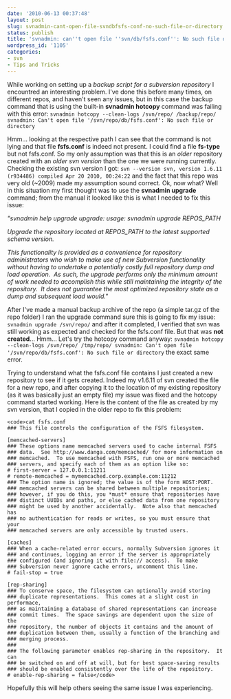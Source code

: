 ```yaml
---
date: '2010-06-13 00:37:48'
layout: post
slug: svnadmin-cant-open-file-svndbfsfs-conf-no-such-file-or-directory
status: publish
title: 'svnadmin: can''t open file ''svn/db/fsfs.conf'': No such file or directory'
wordpress_id: '1105'
categories:
- svn
- Tips and Tricks
---
```


While working on setting up a _backup script for a subversion repository_ I encountred an interesting problem. I've done this before many times, on different repos, and haven't seen any issues, but in this case the backup command that is using the built-in **svnadmin hotcopy** command was failing with this error:
`svnadmin hotcopy --clean-logs /svn/repo/ /backup/repo/
svnadmin: Can't open file '/svn/repo/db/fsfs.conf': No such file or directory`

Hmm... looking at the respective path I can see that the command is not lying and that file **fsfs.conf** is indeed not present. I could find a file **fs-type** but not fsfs.conf. So my only assumption was that this is an _older_ repository created with an _older svn version_ than the one we were running currently. Checking the existing svn version I got:
`svn --version
svn, version 1.6.11 (r934486)
compiled Apr 20 2010, 00:24:22`
and the fact that this repo was very old (~2009) made my assumption sound correct. Ok, now what? Well in this situation my first thought was to use the **svnadmin upgrade** command; from the manual it looked like this is what I needed to fix this issue:

_"svnadmin help upgrade
upgrade: usage: svnadmin upgrade REPOS_PATH_

_Upgrade the repository located at REPOS_PATH to the latest supported
schema version._

_This functionality is provided as a convenience for repository
administrators who wish to make use of new Subversion functionality
without having to undertake a potentially costly full repository dump
and load operation.  As such, the upgrade performs only the minimum
amount of work needed to accomplish this while still maintaining the
integrity of the repository.  It does not guarantee the most optimized
repository state as a dump and subsequent load would."_

After I've made a manual backup archive of the repo (a simple tar.gz of the repo folder) I ran the upgrade command sure this is going to fix my issue:
`svnadmin upgrade /svn/repo/`
and after it completed, I verified that svn was still working as expected and checked for the fsfs.conf file. But that was **not created**... Hmm... Let's try the hotcopy command anyway:
`svnadmin hotcopy --clean-logs /svn/repo/ /tmp/repo/
svnadmin: Can't open file '/svn/repo/db/fsfs.conf': No such file or directory`
the exact same error.

Trying to understand what the fsfs.conf file contains I just created a new repository to see if it gets created. Indeed my v1.6.11 of svn created the file for a new repo, and after copying it to the location of my existing repository (as it was basically just an empty file) my issue was fixed and the hotcopy command started working. Here is the content of the file as created by my svn version, that I copied in the older repo to fix this problem:


    
    <code>cat fsfs.conf
    ### This file controls the configuration of the FSFS filesystem.
    
    [memcached-servers]
    ### These options name memcached servers used to cache internal FSFS
    ### data.  See http://www.danga.com/memcached/ for more information on
    ### memcached.  To use memcached with FSFS, run one or more memcached
    ### servers, and specify each of them as an option like so:
    # first-server = 127.0.0.1:11211
    # remote-memcached = mymemcached.corp.example.com:11212
    ### The option name is ignored; the value is of the form HOST:PORT.
    ### memcached servers can be shared between multiple repositories;
    ### however, if you do this, you *must* ensure that repositories have
    ### distinct UUIDs and paths, or else cached data from one repository
    ### might be used by another accidentally.  Note also that memcached has
    ### no authentication for reads or writes, so you must ensure that your
    ### memcached servers are only accessible by trusted users.
    
    [caches]
    ### When a cache-related error occurs, normally Subversion ignores it
    ### and continues, logging an error if the server is appropriately
    ### configured (and ignoring it with file:// access).  To make
    ### Subversion never ignore cache errors, uncomment this line.
    # fail-stop = true
    
    [rep-sharing]
    ### To conserve space, the filesystem can optionally avoid storing
    ### duplicate representations.  This comes at a slight cost in performace,
    ### as maintaining a database of shared representations can increase
    ### commit times.  The space savings are dependent upon the size of the
    ### repository, the number of objects it contains and the amount of
    ### duplication between them, usually a function of the branching and
    ### merging process.
    ###
    ### The following parameter enables rep-sharing in the repository.  It can
    ### be switched on and off at will, but for best space-saving results
    ### should be enabled consistently over the life of the repository.
    # enable-rep-sharing = false</code>



Hopefully this will help others seeing the same issue I was experiencing.
